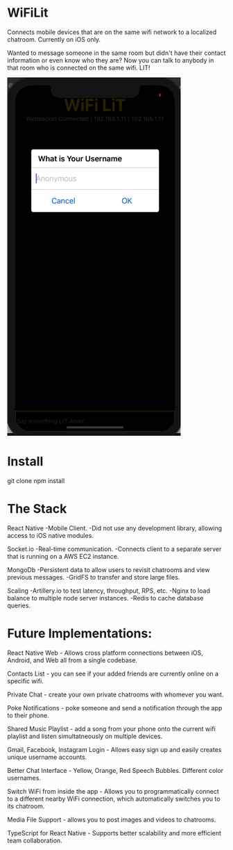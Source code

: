 # WiFiLit
Connects mobile devices that are on the same wifi network to a localized chatroom. Currently  on iOS only.

Wanted to message someone in the same room but didn't have their contact information or even know who they are? Now you can talk to anybody in that room who is connected on the same wifi. LIT!


![Screenshot](1.png)
<!-- ![Screenshot](2.png)
![Screenshot](3.png)
![Screenshot](4.png) -->

# Install
git clone
npm install


# The Stack

React Native
-Mobile Client.
-Did not use any development library, allowing access to iOS native modules.

Socket.io
-Real-time communication.
-Connects client to a separate server that is running on a AWS EC2 instance.

MongoDb
-Persistent data to allow users to revisit chatrooms and view previous messages.
-GridFS to transfer and store large files.

Scaling
-Artillery.io to test latency, throughput, RPS, etc.
-Nginx to load balance to multiple node server instances.
-Redis to cache database queries.

# Future Implementations:
React Native Web - Allows cross platform connections between iOS, Android, and Web all from a single codebase.

Contacts List - you can see if your added friends are currently online on a specific wifi.

Private Chat - create your own private chatrooms with whomever you want.

Poke Notifications - poke someone and send a notification through the app to their phone.

Shared Music Playlist - add a song from your phone onto the current wifi playlist and listen simultatneously on multiple devices.

Gmail, Facebook, Instagram Login - Allows easy sign up and easily creates unique username accounts.

Better Chat Interface - Yellow, Orange, Red Speech Bubbles. Different color usernames.

Switch WiFi from inside the app - Allows you to programmatically connect to a different nearby WiFi connection, which automatically switches you to its chatroom.

Media File Support - allows you to post images and videos to chatrooms.

TypeScript for React Native - Supports better scalability and more efficient team collaboration.